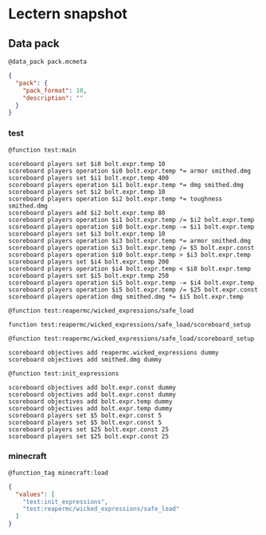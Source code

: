 # Lectern snapshot

## Data pack

`@data_pack pack.mcmeta`

```json
{
  "pack": {
    "pack_format": 10,
    "description": ""
  }
}
```

### test

`@function test:main`

```mcfunction
scoreboard players set $i0 bolt.expr.temp 10
scoreboard players operation $i0 bolt.expr.temp *= armor smithed.dmg
scoreboard players set $i1 bolt.expr.temp 400
scoreboard players operation $i1 bolt.expr.temp *= dmg smithed.dmg
scoreboard players set $i2 bolt.expr.temp 10
scoreboard players operation $i2 bolt.expr.temp *= toughness smithed.dmg
scoreboard players add $i2 bolt.expr.temp 80
scoreboard players operation $i1 bolt.expr.temp /= $i2 bolt.expr.temp
scoreboard players operation $i0 bolt.expr.temp -= $i1 bolt.expr.temp
scoreboard players set $i3 bolt.expr.temp 10
scoreboard players operation $i3 bolt.expr.temp *= armor smithed.dmg
scoreboard players operation $i3 bolt.expr.temp /= $5 bolt.expr.const
scoreboard players operation $i0 bolt.expr.temp > $i3 bolt.expr.temp
scoreboard players set $i4 bolt.expr.temp 200
scoreboard players operation $i4 bolt.expr.temp < $i0 bolt.expr.temp
scoreboard players set $i5 bolt.expr.temp 250
scoreboard players operation $i5 bolt.expr.temp -= $i4 bolt.expr.temp
scoreboard players operation $i5 bolt.expr.temp /= $25 bolt.expr.const
scoreboard players operation dmg smithed.dmg *= $i5 bolt.expr.temp
```

`@function test:reapermc/wicked_expressions/safe_load`

```mcfunction
function test:reapermc/wicked_expressions/safe_load/scoreboard_setup
```

`@function test:reapermc/wicked_expressions/safe_load/scoreboard_setup`

```mcfunction
scoreboard objectives add reapermc.wicked_expressions dummy
scoreboard objectives add smithed.dmg dummy
```

`@function test:init_expressions`

```mcfunction
scoreboard objectives add bolt.expr.const dummy
scoreboard objectives add bolt.expr.const dummy
scoreboard objectives add bolt.expr.temp dummy
scoreboard objectives add bolt.expr.temp dummy
scoreboard players set $5 bolt.expr.const 5
scoreboard players set $5 bolt.expr.const 5
scoreboard players set $25 bolt.expr.const 25
scoreboard players set $25 bolt.expr.const 25
```

### minecraft

`@function_tag minecraft:load`

```json
{
  "values": [
    "test:init_expressions",
    "test:reapermc/wicked_expressions/safe_load"
  ]
}
```
